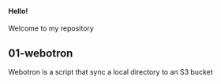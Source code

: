 #### Hello!
Welcome to my repository

## 01-webotron

Webotron is a script that sync a local directory to an S3 bucket
